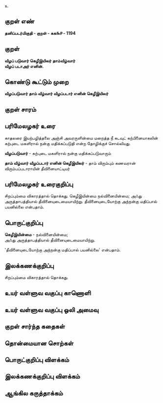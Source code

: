 உ

## குறள் எண் 

**தனிப்படர்மிகுதி - குறள் - கக௯௪ - 1194**

## குறள் 

**வீழப் படுவார் கெழீஇயிலர் தாம்வீழ்வார்  
வீழப் படாஅர் எனின்.** 

## கொண்டு கூட்டும் முறை

**வீழப்படுவார் தாம் வீழ்வார் வீழப்படார் எனின் கெழீஇயிலர்**

## குறள் சாரம் 


## பரிமேலழகர் உரை

காதலரை இயற்பழித்தலை அஞ்சி அவரருளின்மை மறைத்த நீ கடவுட் கற்பினையாகலின் கற்புடை மகளிரால் நன்கு மதிக்கப்படுதி என்ற தோழிக்குச் சொல்லியது. 

**வீழப்படுவார்** - கற்புடை மகளிரால் நன்கு மதிக்கப்படுவாரும் 

**தாம் வீழ்வார் வீழப்படார் எனின் கெழீஇயிலர்** - தாம் விரும்பும் கணவரான் விரும்பப்படாராயின் தீவினையாட்டியர்

## பரிமேலழகர் உரைகுறிப்பு   

சிறப்பும்மை விகாரத்தால் தொக்கது. கெழீஇயின்மை நல்வினையின்மை; அஃது அருத்தாபத்தியால் தீவினையுடைமையாயிற்று. தீவினையுடையோற்கு அந்நன்கு மதிப்பால் பயனில்லை என்பதாம்.

## பொருட்குறிப்பு 

**கெழீஇயின்மை** - நல்வினையின்மை;   
அஃது அருத்தாபத்தியால் தீவினையுடைமையாயிற்று. 

'தீவினையுடையோற்கு அந்நன்கு மதிப்பால் பயனில்லை' என்பதாம்.

## இலக்கணக்குறிப்பு  

சிறப்பும்மை விகாரத்தால் தொக்கது.

## உயர் வள்ளுவ வகுப்பு காணொளி


## உயர் வள்ளுவ வகுப்பு ஒலி அமைவு 

 
## குறள் சார்ந்த கதைகள் 


## தொன்மையான சொற்கள்


## பொருட்குறிப்பு விளக்கம்


## இலக்கணக்குறிப்பு விளக்கம்


## ஆங்கில கருத்தாக்கம் 


